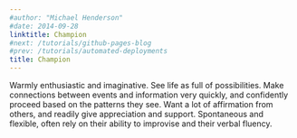 ```yaml
---
#author: "Michael Henderson"
#date: 2014-09-28
linktitle: Champion
#next: /tutorials/github-pages-blog
#prev: /tutorials/automated-deployments
title: Champion
---
```


Warmly enthusiastic and imaginative. See life as full of possibilities. Make connections between events and information very quickly, and confidently proceed based on the patterns they see. Want a lot of affirmation from others, and readily give appreciation and support. Spontaneous and flexible, often rely on their ability to improvise and their verbal fluency.

